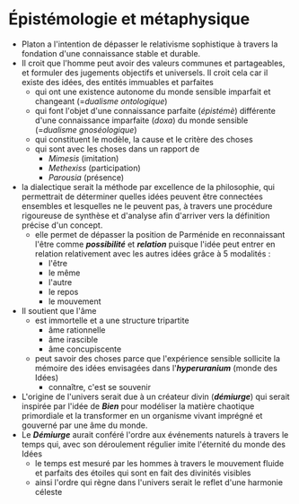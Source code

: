# Épistémologie et métaphysique

- Platon a l'intention de dépasser le relativisme sophistique à travers la fondation d'une connaissance stable et durable.
- Il croit que l'homme peut avoir des valeurs communes et partageables, et formuler des jugements objectifs et universels. Il croit cela car il existe des idées, des entités immuables et parfaites
  - qui ont une existence autonome du monde sensible imparfait et changeant (=*dualisme ontologique*)
  - qui font l'objet d'une connaissance parfaite (*épistémè*) différente d'une connaissance imparfaite (*doxa*) du monde sensible (=*dualisme gnoséologique*)
  - qui constituent le modèle, la cause et le critère des choses
  - qui sont avec les choses dans un rapport de
    - *Mimesis* (imitation)
    - *Methexiss* (participation)
    - *Parousia* (présence)
- la dialectique serait la méthode par excellence de la philosophie, qui permettrait de déterminer quelles idées peuvent être connectées ensembles et lesquelles ne le peuvent pas, à travers une procédure rigoureuse de synthèse et d'analyse afin d'arriver vers la définition précise d'un concept.
  - elle permet de dépasser la position de Parménide en reconnaissant l'être comme ***possibilité*** et ***relation*** puisque l'idée peut entrer en relation relativement avec les autres idées grâce à 5 modalités :
    - l'être
    - le même
    - l'autre
    - le repos
    - le mouvement
- Il soutient que l'âme
  - est immortelle et a une structure tripartite
    - âme rationnelle
    - âme irascible
    - âme concupiscente
  - peut savoir des choses parce que l'expérience sensible sollicite la mémoire des idées envisagées dans l'***hyperuranium*** (monde des Idées)
    - connaître, c'est se souvenir
- L'origine de l'univers serait due à un créateur divin (***démiurge***) qui serait inspirée par l'idée de ***Bien*** pour modéliser la matière chaotique primordiale et la transformer en un organisme vivant imprégné et gouverné par une âme du monde.
- Le ***Démiurge*** aurait conféré l'ordre aux événements naturels à travers le temps qui, avec son déroulement régulier imite l'éternité du monde des Idées
  - le temps est mesuré par les hommes à travers le mouvement fluide et parfaits des étoiles qui sont en fait des divinités visibles
  - ainsi l'ordre qui règne dans l'univers serait le reflet d'une harmonie céleste

